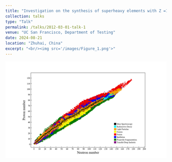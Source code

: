 ```yaml
---
title: "Investigation on the synthesis of superheavy elements with Z =119-121"
collection: talks
type: "Talk"
permalink: /talks/2012-03-01-talk-1
venue: "UC San Francisco, Department of Testing"
date: 2024-08-21
location: "Zhuhai, China"
excerpt: "<br/><img src='/images/Figure_1.png'>"
---
```


<img src='/images/Figure_1.png'>
